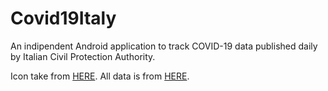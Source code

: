 # Covid19Italy

An indipendent Android application to track COVID-19 data published daily by Italian Civil Protection Authority.

Icon take from [HERE](https://www.newscientist.com/term/covid-19/).
All data is from [HERE](https://github.com/pcm-dpc/COVID-19).
